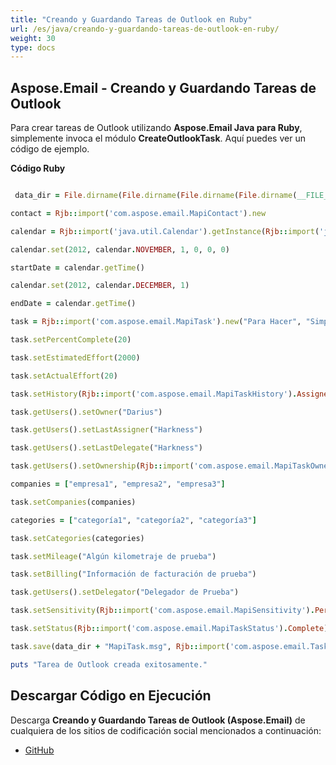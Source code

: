 ```yaml
---
title: "Creando y Guardando Tareas de Outlook en Ruby"
url: /es/java/creando-y-guardando-tareas-de-outlook-en-ruby/
weight: 30
type: docs
---
```


## **Aspose.Email - Creando y Guardando Tareas de Outlook**
Para crear tareas de Outlook utilizando **Aspose.Email Java para Ruby**, simplemente invoca el módulo **CreateOutlookTask**. Aquí puedes ver un código de ejemplo.

**Código Ruby**

``` ruby

 data_dir = File.dirname(File.dirname(File.dirname(File.dirname(__FILE__)))) + '/data/'

contact = Rjb::import('com.aspose.email.MapiContact').new

calendar = Rjb::import('java.util.Calendar').getInstance(Rjb::import('java.util.TimeZone').getTimeZone("GMT"))

calendar.set(2012, calendar.NOVEMBER, 1, 0, 0, 0)

startDate = calendar.getTime()

calendar.set(2012, calendar.DECEMBER, 1)

endDate = calendar.getTime()

task = Rjb::import('com.aspose.email.MapiTask').new("Para Hacer", "Simplemente haz clic y escribe para añadir una nueva tarea", startDate, endDate)

task.setPercentComplete(20)

task.setEstimatedEffort(2000)

task.setActualEffort(20)

task.setHistory(Rjb::import('com.aspose.email.MapiTaskHistory').Assigned)

task.getUsers().setOwner("Darius")

task.getUsers().setLastAssigner("Harkness")

task.getUsers().setLastDelegate("Harkness")

task.getUsers().setOwnership(Rjb::import('com.aspose.email.MapiTaskOwnership').AssignersCopy)

companies = ["empresa1", "empresa2", "empresa3"]

task.setCompanies(companies)

categories = ["categoría1", "categoría2", "categoría3"]

task.setCategories(categories)

task.setMileage("Algún kilometraje de prueba")

task.setBilling("Información de facturación de prueba")

task.getUsers().setDelegator("Delegador de Prueba")

task.setSensitivity(Rjb::import('com.aspose.email.MapiSensitivity').Personal)

task.setStatus(Rjb::import('com.aspose.email.MapiTaskStatus').Complete)

task.save(data_dir + "MapiTask.msg", Rjb::import('com.aspose.email.TaskSaveFormat').Msg)

puts "Tarea de Outlook creada exitosamente."

```
## **Descargar Código en Ejecución**
Descarga **Creando y Guardando Tareas de Outlook (Aspose.Email)** de cualquiera de los sitios de codificación social mencionados a continuación:

- [GitHub](https://github.com/aspose-email/Aspose.Email-for-Java/blob/master/Plugins/Aspose_Email_Java_for_Ruby/lib/asposeemailjava/Outlook/createoutlooktask.rb)
